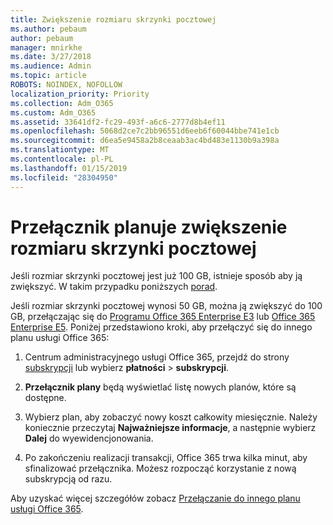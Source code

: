 ```yaml
---
title: Zwiększenie rozmiaru skrzynki pocztowej
ms.author: pebaum
author: pebaum
manager: mnirkhe
ms.date: 3/27/2018
ms.audience: Admin
ms.topic: article
ROBOTS: NOINDEX, NOFOLLOW
localization_priority: Priority
ms.collection: Adm_O365
ms.custom: Adm_O365
ms.assetid: 33641df2-fc29-493f-a6c6-2777d8b4ef11
ms.openlocfilehash: 5068d2ce7c2bb96551d6eeb6f60044bbe741e1cb
ms.sourcegitcommit: d6ea5e9458a2b8ceaab3ac4bd483e1130b9a398a
ms.translationtype: MT
ms.contentlocale: pl-PL
ms.lasthandoff: 01/15/2019
ms.locfileid: "28304950"
---
```

# <a name="switch-plans-to-increase-mailbox-size"></a>Przełącznik planuje zwiększenie rozmiaru skrzynki pocztowej

Jeśli rozmiar skrzynki pocztowej jest już 100 GB, istnieje sposób aby ją zwiększyć. W takim przypadku poniższych [porad](https://support.office.com/client/e57572ff-0ba7-4782-ba5d-cdac3142ea71). 
  
Jeśli rozmiar skrzynki pocztowej wynosi 50 GB, można ją zwiększyć do 100 GB, przełączając się do [Programu Office 365 Enterprise E3](https://products.office.com/en-us/business/office-365-enterprise-e3-business-software) lub [Office 365 Enterprise E5](https://products.office.com/en-us/business/office-365-enterprise-e5-business-software). Poniżej przedstawiono kroki, aby przełączyć się do innego planu usługi Office 365:
  
1. Centrum administracyjnego usługi Office 365, przejdź do strony [subskrypcji](https://go.microsoft.com/fwlink/p/?linkid=842054) lub wybierz **płatności** \> **subskrypcji**.
    
2. **Przełącznik plany** będą wyświetlać listę nowych planów, które są dostępne. 
    
3. Wybierz plan, aby zobaczyć nowy koszt całkowity miesięcznie. Należy koniecznie przeczytaj **Najważniejsze informacje**, a następnie wybierz **Dalej** do wyewidencjonowania. 
    
4. Po zakończeniu realizacji transakcji, Office 365 trwa kilka minut, aby sfinalizować przełącznika. Możesz rozpocząć korzystanie z nową subskrypcją od razu.
    
Aby uzyskać więcej szczegółów zobacz [Przełączanie do innego planu usługi Office 365](https://support.office.com/article/73318661-8f33-478b-bcc7-fb8d69dbb22a).
  

